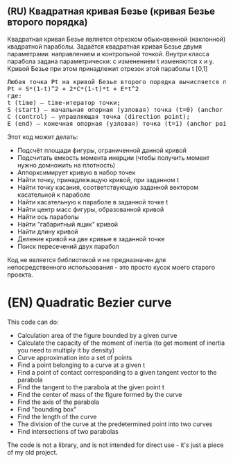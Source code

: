 (RU) Квадратная кривая Безье (кривая Безье второго порядка)
------

Квадратная кривая Безье является отрезком обыкновенной (наклонной) квадратной параболы.
Задаётся квадратная кривая Безье двумя параметрами: направлением и контрольной точкой.
Внутри класса парабола задана параметрически: с изменением t изменяются x и y.
Кривой Безье при этом принадлежит отрезок этой параболы t [0,1]

<pre>
Любая точка Pt на кривой Безье второго порядка вычисляется по формуле:
Pt = S*(1-t)^2 + 2*C*(1-t)*t + E*t^2
где:
t (time) — time-итератор точки;
S (start) — начальная опорная (узловая) точка (t=0) (anchor point);
С (control) — управляющая точка (direction point);
E (end) — конечная опорная (узловая) точка (t=1) (anchor point).
</pre>

Этот код может делать:

* Подсчёт площади фигуры, ограниченной данной кривой
* Подсчитать емкость момента инерции (чтобы получить момент нужно домножить на плотность)
* Аппорксимирует кривую в набор точек
* Найти точку, принадлежащую кривой, при заданном t
* Найти точку касания, соответствующую заданной вектором касательной к параболе
* Найти касательную к параболе в заданной точке t
* Найти центр масс фигуры, образованной кривой
* Найти ось параболы
* Найти "габаритный ящик" кривой
* Найти длину кривой
* Деление кривой на две кривые в заданной точке
* Поиск пересечений двух парабол

Код не является библиотекой и не предназначен для непосредственного использования - это просто кусок моего старого проекта.

(EN) Quadratic Bezier curve
====

This code can do:

* Calculation area of ​​the figure bounded by a given curve
* Calculate the capacity of the moment of inertia (to get moment of inertia you need to multiply it by density)
* Curve approximation into a set of points
* Find a point belonging to a curve at a given t
* Find a point of contact corresponding to a given tangent vector to the parabola
* Find the tangent to the parabola at the given point t
* Find the center of mass of the figure formed by the curve
* Find the axis of the parabola
* Find "bounding box"
* Find the length of the curve
* The division of the curve at the predetermined point into two curves
* Find intersections of two parabolas

The code is not a library, and is not intended for direct use - it's just a piece of my old project.
